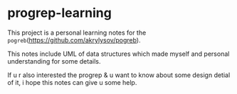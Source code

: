 # progrep-learning

This project is a personal learning notes for the `pogreb`(https://github.com/akrylysov/pogreb).

This notes  include  UML of data structures which made myself  and personal understanding for some details. 

If u r also interested the progrep & u want to know about some design detial of it, i hope this notes can give u some help.
